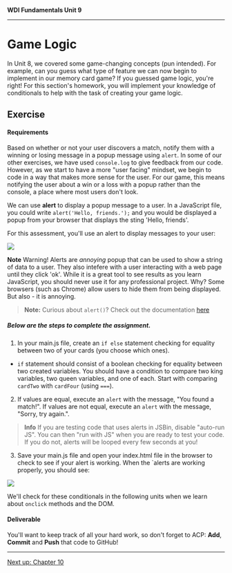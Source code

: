 **WDI Fundamentals Unit 9**

---

# Game Logic

In Unit 8, we covered some game-changing concepts (pun intended). For example, can you guess what type of feature we can now begin to implement in our memory card game? If you guessed game logic, you're right! For this section's homework, you will implement your knowledge of conditionals to help with the task of creating your game logic.

## Exercise

#### Requirements

Based on whether or not your user discovers a match, notify them with a winning or losing message in a popup message using `alert`. In some of our other exercises, we have used `console.log` to give feedback from our code. However, as we start to have a more "user facing" mindset, we begin to code in a way that makes more sense for the user. For our game, this means notifying the user about a win or a loss with a popup rather than the console, a place where most users don't look.

We can use **alert** to display a popup message to a user. In a JavaScript file, you could write `alert('Hello, friends.');` and you would be displayed a popup from your browser that displays the sting 'Hello, friends'.

For this assessment, you'll use an alert to display messages to your user:

![](https://s3.amazonaws.com/f.cl.ly/items/1S1E0E3Q3m1K1G2L3C1A/Image%202016-03-06%20at%208.24.46%20AM.png?v=6094ee76)

**Note** Warning! Alerts are _annoying_ popup that can be used to show a string of data to a user. They also intefere with a user interacting with a web page until they click 'ok'. While it is a great tool to see results as you learn JavaScript, you should never use it for any professional project. Why? Some browsers (such as Chrome) allow users to hide them from being displayed. But also - it is annoying.

> **Note:** Curious about `alert()`? Check out the documentation <a href="https://developer.mozilla.org/en-US/docs/Web/API/Window/alert" target="_blank">here</a>



##### Below are the steps to complete the assignment.

1) In your main.js file, create an `if else` statement checking for equality between two of your cards (you choose which ones).
* `if` statement should consist of a boolean checking for equality between two created variables. You should have a condition to compare two king variables, two queen variables, and one of each. Start with comparing `cardTwo` with `cardFour` (using `===`).

2) If values are equal, execute an `alert` with the message, "You found a match!". If values are not equal, execute an `alert` with the message, "Sorry, try again.".

> **Info** If you are testing code that uses alerts in JSBin, disable "auto-run JS". You can then "run with JS" when you are ready to test your code. If you do not, alerts will be looped every few seconds at you! 

3) Save your main.js file and open your index.html file in the browser to check to see if your alert is working. When the `alerts are working properly, you should see:

![](https://s3.amazonaws.com/f.cl.ly/items/1S1E0E3Q3m1K1G2L3C1A/Image%202016-03-06%20at%208.24.46%20AM.png?v=6094ee76)

We'll check for these conditionals in the following units when we learn about `onclick` methods and the DOM.

#### Deliverable

You'll want to keep track of all your hard work, so don't forget to ACP: **Add**, **Commit** and **Push** that code to GitHub!

---
[Next up: Chapter 10](../10_chapter/intro.md)
